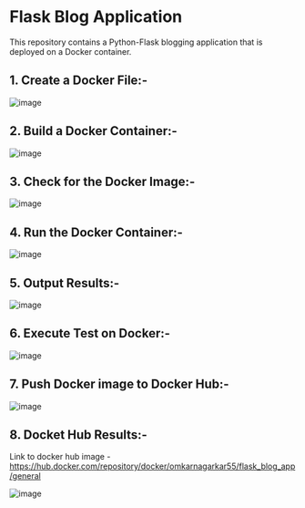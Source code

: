 # Flask Blog Application

This repository contains a Python-Flask blogging application that is deployed on a Docker container.

## 1. Create a Docker File:-

![image](https://github.com/omkarnagarkar55/Flask_Blog_App/assets/60735358/a0f65ed4-e598-4f5f-a7ad-cec273b12e93)


## 2. Build a Docker Container:-

![image](https://github.com/omkarnagarkar55/Flask_Blog_App/assets/60735358/9c3c2177-80dd-4cc6-bafb-548f3012048d)

## 3. Check for the Docker Image:-

![image](https://github.com/omkarnagarkar55/Flask_Blog_App/assets/60735358/cab22f29-00f7-400e-93e9-d3709d138c93)

## 4. Run the Docker Container:-

![image](https://github.com/omkarnagarkar55/Flask_Blog_App/assets/60735358/ecca9902-186a-4c74-8451-324922c9b39e)

## 5. Output Results:-

![image](https://github.com/omkarnagarkar55/Flask_Blog_App/assets/60735358/9353a767-e228-451b-a442-7b2120fe32a3)

## 6. Execute Test on Docker:-

![image](https://github.com/omkarnagarkar55/Flask_Blog_App/assets/60735358/c3a9a129-5f40-4e8f-a575-3c075e6c0fc9)

## 7. Push Docker image to Docker Hub:-

![image](https://github.com/omkarnagarkar55/Flask_Blog_App/assets/60735358/fc00ef3b-dc0f-4acd-b1d2-9308d2911034)

## 8. Docket Hub Results:-

Link to docker hub image - https://hub.docker.com/repository/docker/omkarnagarkar55/flask_blog_app/general 

![image](https://github.com/omkarnagarkar55/Flask_Blog_App/assets/60735358/de751dca-8c1f-4f16-82e1-ba908074aee7)






